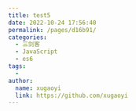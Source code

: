 ```yaml
---
title: test5
date: 2022-10-24 17:56:40
permalink: /pages/d16b91/
categories:
  - 三剑客
  - JavaScript
  - es6
tags:
  - 
author: 
  name: xugaoyi
  link: https://github.com/xugaoyi
---
```

